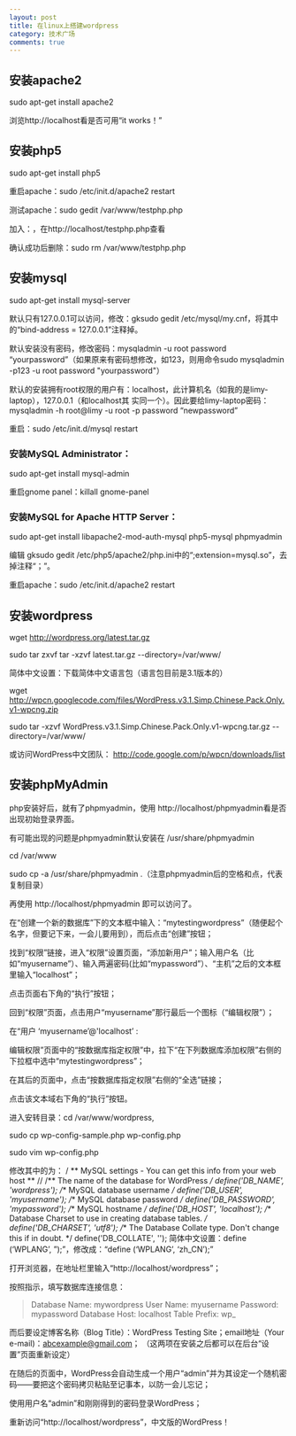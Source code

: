 ```yaml
---
layout: post
title: 在linux上搭建wordpress
category: 技术广场
comments: true
---
```


## 安装apache2

sudo apt-get install apache2

浏览http://localhost看是否可用“it works！”

## 安装php5

sudo apt-get install php5

重启apache：sudo /etc/init.d/apache2 restart

测试apache：sudo gedit /var/www/testphp.php

加入：<?php phpinfo(); ?>，在http://localhost/testphp.php查看

确认成功后删除：sudo rm /var/www/testphp.php

## 安装mysql

sudo apt-get install mysql-server

默认只有127.0.0.1可以访问，修改：gksudo gedit /etc/mysql/my.cnf，将其中的“bind-address = 127.0.0.1”注释掉。

默认安装没有密码，修改密码：mysqladmin -u root password “yourpassword”（如果原来有密码想修改，如123，则用命令sudo mysqladmin -p123 -u root password "yourpassword"）

默认的安装拥有root权限的用户有：localhost，此计算机名（如我的是limy-laptop），127.0.0.1（和localhost其 实同一个）。因此要给limy-laptop密码：mysqladmin -h root@limy  -u root -p password “newpassword”

重启：sudo /etc/init.d/mysql restart

### 安装MySQL Administrator：

sudo apt-get install mysql-admin

重启gnome panel：killall gnome-panel

### 安装MySQL for Apache HTTP Server：

sudo apt-get install libapache2-mod-auth-mysql php5-mysql phpmyadmin

编辑 gksudo gedit /etc/php5/apache2/php.ini中的“;extension=mysql.so”，去掉注释“；”。

重启apache：sudo /etc/init.d/apache2 restart

## 安装wordpress

wget http://wordpress.org/latest.tar.gz

sudo tar zxvf tar -xzvf latest.tar.gz --directory=/var/www/

简体中文设置：下载简体中文语言包（语言包目前是3.1版本的）

wget http://wpcn.googlecode.com/files/WordPress.v3.1.Simp.Chinese.Pack.Only.v1-wpcng.zip

sudo tar -xzvf WordPress.v3.1.Simp.Chinese.Pack.Only.v1-wpcng.tar.gz --directory=/var/www/

或访问WordPress中文团队： http://code.google.com/p/wpcn/downloads/list

## 安装phpMyAdmin

php安装好后，就有了phpmyadmin，使用 http://localhost/phpmyadmin看是否出现初始登录界面。

有可能出现的问题是phpmyadmin默认安装在 /usr/share/phpmyadmin

cd /var/www

sudo cp -a /usr/share/phpmyadmin .（注意phpmyadmin后的空格和点，代表复制目录）

再使用 http://localhost/phpmyadmin 即可以访问了。

在“创建一个新的数据库”下的文本框中输入：“mytestingwordpress”（随便起个名字，但要记下来，一会儿要用到），而后点击“创建”按钮；

找到“权限”链接，进入“权限”设置页面，“添加新用户”；输入用户名（比如“myusername”）、输入两遍密码(比如“mypassword”）、“主机”之后的文本框里输入“localhost”；

点击页面右下角的“执行”按钮；

回到“权限”页面，点击用户“myusername”那行最后一个图标（“编辑权限”）；

在“用户 ‘myusername’@'localhost’ :

编辑权限”页面中的“按数据库指定权限”中，拉下“在下列数据库添加权限”右侧的下拉框中选中“mytestingwordpress”；

在其后的页面中，点击“按数据库指定权限”右侧的“全选”链接；

点击该文本域右下角的“执行”按钮。

进入安转目录：cd /var/www/wordpress,

sudo cp wp-config-sample.php  wp-config.php

sudo vim wp-config.php

修改其中的为：
/ ** MySQL settings - You can get this info from your web host ** //
/** The name of the database for WordPress */
define('DB_NAME', 'wordpress');
/** MySQL database username */
define('DB_USER', 'myusername');
/** MySQL database password */
define('DB_PASSWORD', 'mypassword');
/** MySQL hostname */
define('DB_HOST', 'localhost');
/** Database Charset to use in creating database tables. */
define('DB_CHARSET', 'utf8');
/** The Database Collate type. Don't change this if in doubt. */
define('DB_COLLATE', '');
简体中文设置：define (‘WPLANG’, ”);”，修改成：“define (‘WPLANG’, ‘zh_CN’);”

打开浏览器，在地址栏里输入“http://localhost/wordpress”；

按照指示，填写数据库连接信息：

> Database Name: mywordpress
> User Name: myusername
> Password: mypassword
> Database Host: localhost
> Table Prefix: wp_

而后要设定博客名称（Blog Title）：WordPress Testing Site；email地址（Your e-mail)：abcexample@gmail.com；
（这两项在安装之后都可以在后台“设置”页面重新设定）

在随后的页面中，WordPress会自动生成一个用户“admin”并为其设定一个随机密码——要把这个密码拷贝粘贴至记事本，以防一会儿忘记；

使用用户名“admin”和刚刚得到的密码登录WordPress；

重新访问“http://localhost/wordpress”，中文版的WordPress！
